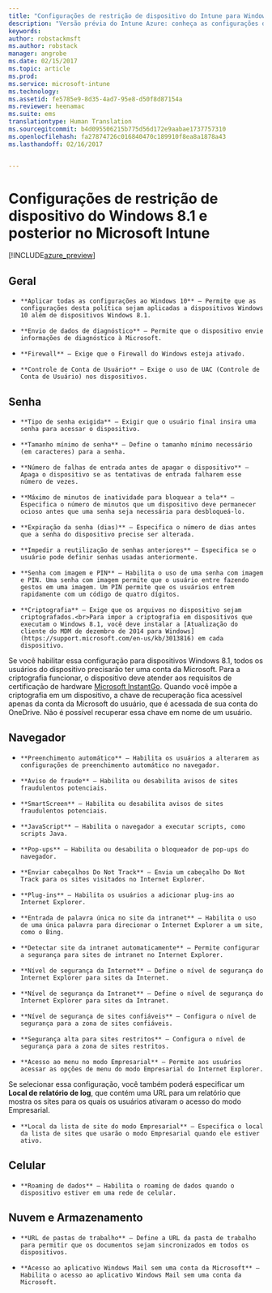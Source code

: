 ```yaml
---
title: "Configurações de restrição de dispositivo do Intune para Windows 8.1 | Versão prévia do Intune Azure | Microsoft Docs"
description: "Versão prévia do Intune Azure: conheça as configurações do Intune que você pode usar para controlar as configurações do dispositivo e as funcionalidades dos dispositivos Windows 8.1."
keywords: 
author: robstackmsft
ms.author: robstack
manager: angrobe
ms.date: 02/15/2017
ms.topic: article
ms.prod: 
ms.service: microsoft-intune
ms.technology: 
ms.assetid: fe5785e9-8d35-4ad7-95e8-d50f8d87154a
ms.reviewer: heenamac
ms.suite: ems
translationtype: Human Translation
ms.sourcegitcommit: b4d095506215b775d56d172e9aabae1737757310
ms.openlocfilehash: fa27874726c016840470c189910f8ea8a1878a43
ms.lasthandoff: 02/16/2017


---
```


# <a name="windows-81-and-later-device-restriction-settings-in-microsoft-intune"></a>Configurações de restrição de dispositivo do Windows 8.1 e posterior no Microsoft Intune

[!INCLUDE[azure_preview](../includes/azure_preview.md)]

## <a name="general"></a>Geral
-     **Aplicar todas as configurações ao Windows 10** – Permite que as configurações desta política sejam aplicadas a dispositivos Windows 10 além de dispositivos Windows 8.1.
-     **Envio de dados de diagnóstico** – Permite que o dispositivo envie informações de diagnóstico à Microsoft.
-     **Firewall** – Exige que o Firewall do Windows esteja ativado.
-     **Controle de Conta de Usuário** – Exige o uso de UAC (Controle de Conta de Usuário) nos dispositivos.
## <a name="password"></a>Senha
-     **Tipo de senha exigida** – Exigir que o usuário final insira uma senha para acessar o dispositivo.
-     **Tamanho mínimo de senha** – Define o tamanho mínimo necessário (em caracteres) para a senha.
-     **Número de falhas de entrada antes de apagar o dispositivo** – Apaga o dispositivo se as tentativas de entrada falharem esse número de vezes.
-     **Máximo de minutos de inatividade para bloquear a tela** – Especifica o número de minutos que um dispositivo deve permanecer ocioso antes que uma senha seja necessária para desbloqueá-lo.
-     **Expiração da senha (dias)** – Especifica o número de dias antes que a senha do dispositivo precise ser alterada.
-     **Impedir a reutilização de senhas anteriores** – Especifica se o usuário pode definir senhas usadas anteriormente.
-     **Senha com imagem e PIN** – Habilita o uso de uma senha com imagem e PIN. Uma senha com imagem permite que o usuário entre fazendo gestos em uma imagem. Um PIN permite que os usuários entrem rapidamente com um código de quatro dígitos.
-     **Criptografia** – Exige que os arquivos no dispositivo sejam criptografados.<br>Para impor a criptografia em dispositivos que executam o Windows 8.1, você deve instalar a [Atualização do cliente do MDM de dezembro de 2014 para Windows](https://support.microsoft.com/en-us/kb/3013816) em cada dispositivo.
Se você habilitar essa configuração para dispositivos Windows 8.1, todos os usuários do dispositivo precisarão ter uma conta da Microsoft.
Para a criptografia funcionar, o dispositivo deve atender aos requisitos de certificação de hardware [Microsoft InstantGo](https://blogs.windows.com/windowsexperience/2014/06/19/instantgo-a-better-way-to-sleep/#IBHULcTfI4PokO8X.97).
Quando você impõe a criptografia em um dispositivo, a chave de recuperação fica acessível apenas da conta da Microsoft do usuário, que é acessada de sua conta do OneDrive. Não é possível recuperar essa chave em nome de um usuário.     



## <a name="browser"></a>Navegador
-     **Preenchimento automático** – Habilita os usuários a alterarem as configurações de preenchimento automático no navegador.
-     **Aviso de fraude** – Habilita ou desabilita avisos de sites fraudulentos potenciais.
-     **SmartScreen** – Habilita ou desabilita avisos de sites fraudulentos potenciais.
-     **JavaScript** – Habilita o navegador a executar scripts, como scripts Java.
-     **Pop-ups** – Habilita ou desabilita o bloqueador de pop-ups do navegador.
-     **Enviar cabeçalhos Do Not Track** – Envia um cabeçalho Do Not Track para os sites visitados no Internet Explorer.
-     **Plug-ins** – Habilita os usuários a adicionar plug-ins ao Internet Explorer.
-     **Entrada de palavra única no site da intranet** – Habilita o uso de uma única palavra para direcionar o Internet Explorer a um site, como o Bing.
-     **Detectar site da intranet automaticamente** – Permite configurar a segurança para sites de intranet no Internet Explorer.
-     **Nível de segurança da Internet** – Define o nível de segurança do Internet Explorer para sites da Internet.
-     **Nível de segurança da Intranet** – Define o nível de segurança do Internet Explorer para sites da Intranet.
-     **Nível de segurança de sites confiáveis** – Configura o nível de segurança para a zona de sites confiáveis.
-     **Segurança alta para sites restritos** – Configura o nível de segurança para a zona de sites restritos.
-     **Acesso ao menu no modo Empresarial** – Permite aos usuários acessar as opções de menu do modo Empresarial do Internet Explorer.
Se selecionar essa configuração, você também poderá especificar um **Local de relatório de log**, que contém uma URL para um relatório que mostra os sites para os quais os usuários ativaram o acesso do modo Empresarial.
-     **Local da lista de site do modo Empresarial** – Especifica o local da lista de sites que usarão o modo Empresarial quando ele estiver ativo.
## <a name="cellular"></a>Celular
-     **Roaming de dados** – Habilita o roaming de dados quando o dispositivo estiver em uma rede de celular.
## <a name="cloud-and-storage"></a>Nuvem e Armazenamento
-     **URL de pastas de trabalho** – Define a URL da pasta de trabalho para permitir que os documentos sejam sincronizados em todos os dispositivos.
-     **Acesso ao aplicativo Windows Mail sem uma conta da Microsoft** – Habilita o acesso ao aplicativo Windows Mail sem uma conta da Microsoft.     

